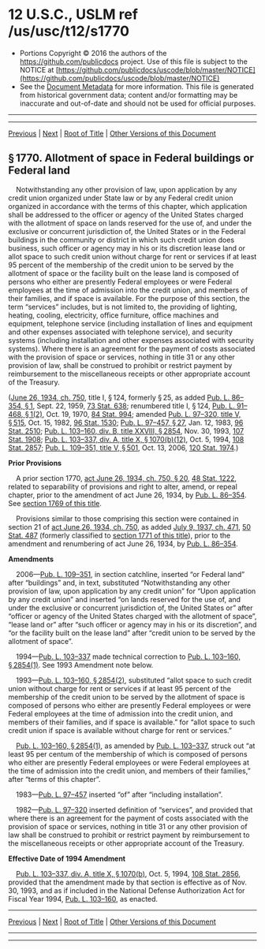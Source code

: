 ---
---

# 12 U.S.C., USLM ref /us/usc/t12/s1770

* Portions Copyright © 2016 the authors of the https://github.com/publicdocs project.
  Use of this file is subject to the NOTICE at [https://github.com/publicdocs/uscode/blob/master/NOTICE](https://github.com/publicdocs/uscode/blob/master/NOTICE)
* See the [Document Metadata](././../../../../..//README.md) for more information.
  This file is generated from historical government data; content and/or formatting may be inaccurate and out-of-date and should not be used for official purposes.

----------
----------

[Previous](./../../../../..//us/usc/t12/ch14/schI/m__us_usc_t12_s1769.md) | [Next](./../../../../..//us/usc/t12/ch14/schI/m__us_usc_t12_s1771.md) | [Root of Title](./../../../../../) | [Other Versions of this Document](https://publicdocs.github.io/go/links?ns=uslm&ref=%2Fus%2Fusc%2Ft12%2Fs1770)

## § 1770. Allotment of space in Federal buildings or Federal land

    Notwithstanding any other provision of law, upon application by any credit union organized under State law or by any Federal credit union organized in accordance with the terms of this chapter, which application shall be addressed to the officer or agency of the United States charged with the allotment of space on lands reserved for the use of, and under the exclusive or concurrent jurisdiction of, the United States or in the Federal buildings in the community or district in which such credit union does business, such officer or agency may in his or its discretion lease land or allot space to such credit union without charge for rent or services if at least 95 percent of the membership of the credit union to be served by the allotment of space or the facility built on the lease land is composed of persons who either are presently Federal employees or were Federal employees at the time of admission into the credit union, and members of their families, and if space is available. For the purpose of this section, the term “services” includes, but is not limited to, the providing of lighting, heating, cooling, electricity, office furniture, office machines and equipment, telephone service (including installation of lines and equipment and other expenses associated with telephone service), and security systems (including installation and other expenses associated with security systems). Where there is an agreement for the payment of costs associated with the provision of space or services, nothing in title 31 or any other provision of law, shall be construed to prohibit or restrict payment by reimbursement to the miscellaneous receipts or other appropriate account of the Treasury.

([June 26, 1934, ch. 750][/us/act/1934-06-26/ch750], title I, § 124, formerly § 25, as added [Pub. L. 86–354, § 1][/us/pl/86/354/s1], Sept. 22, 1959, [73 Stat. 638][/us/stat/73/638]; renumbered title I, § 124, [Pub. L. 91–468, § 1(2)][/us/pl/91/468/s1/2], Oct. 19, 1970, [84 Stat. 994][/us/stat/84/994]; amended [Pub. L. 97–320, title V, § 515][/us/pl/97/320/s515], Oct. 15, 1982, [96 Stat. 1530][/us/stat/96/1530]; [Pub. L. 97–457, § 27][/us/pl/97/457/s27], Jan. 12, 1983, [96 Stat. 2510][/us/stat/96/2510]; [Pub. L. 103–160, div. B, title XXVIII, § 2854][/us/pl/103/160/s2854], Nov. 30, 1993, [107 Stat. 1908][/us/stat/107/1908]; [Pub. L. 103–337, div. A, title X, § 1070(b)(12)][/us/pl/103/337/s1070/b/12], Oct. 5, 1994, [108 Stat. 2857][/us/stat/108/2857]; [Pub. L. 109–351, title V, § 501][/us/pl/109/351/s501], Oct. 13, 2006, [120 Stat. 1974][/us/stat/120/1974].)

 __Prior Provisions__ 

    A prior section 1770, [act June 26, 1934, ch. 750, § 20][/us/act/1934-06-26/ch750/s20], [48 Stat. 1222][/us/stat/48/1222], related to separability of provisions and right to alter, amend, or repeal chapter, prior to the amendment of act June 26, 1934, by [Pub. L. 86–354][/us/pl/86/354]. See [section 1769 of this title][/us/usc/t12/s1769].

    Provisions similar to those comprising this section were contained in section 21 of [act June 26, 1934, ch. 750][/us/act/1934-06-26/ch750], as added [July 9, 1937, ch. 471][/us/act/1937-07-09/ch471], [50 Stat. 487][/us/stat/50/487] (formerly classified to [section 1771 of this title][/us/usc/t12/s1771]), prior to the amendment and renumbering of act June 26, 1934, by [Pub. L. 86–354][/us/pl/86/354].

 __Amendments__ 

    2006—[Pub. L. 109–351][/us/pl/109/351], in section catchline, inserted “or Federal land” after “buildings” and, in text, substituted “Notwithstanding any other provision of law, upon application by any credit union” for “Upon application by any credit union” and inserted “on lands reserved for the use of, and under the exclusive or concurrent jurisdiction of, the United States or” after “officer or agency of the United States charged with the allotment of space”, “lease land or” after “such officer or agency may in his or its discretion”, and “or the facility built on the lease land” after “credit union to be served by the allotment of space”.

    1994—[Pub. L. 103–337][/us/pl/103/337] made technical correction to [Pub. L. 103–160, § 2854(1)][/us/pl/103/160/s2854/1]. See 1993 Amendment note below.

    1993—[Pub. L. 103–160, § 2854(2)][/us/pl/103/160/s2854/2], substituted “allot space to such credit union without charge for rent or services if at least 95 percent of the membership of the credit union to be served by the allotment of space is composed of persons who either are presently Federal employees or were Federal employees at the time of admission into the credit union, and members of their families, and if space is available.” for “allot space to such credit union if space is available without charge for rent or services.”

    [Pub. L. 103–160, § 2854(1)][/us/pl/103/160/s2854/1], as amended by [Pub. L. 103–337][/us/pl/103/337], struck out “at least 95 per centum of the membership of which is composed of persons who either are presently Federal employees or were Federal employees at the time of admission into the credit union, and members of their families,” after “terms of this chapter”.

    1983—[Pub. L. 97–457][/us/pl/97/457] inserted “of” after “including installation”.

    1982—[Pub. L. 97–320][/us/pl/97/320] inserted definition of “services”, and provided that where there is an agreement for the payment of costs associated with the provision of space or services, nothing in title 31 or any other provision of law shall be construed to prohibit or restrict payment by reimbursement to the miscellaneous receipts or other appropriate account of the Treasury.

 __Effective Date of 1994 Amendment__ 

    [Pub. L. 103–337, div. A, title X, § 1070(b)][/us/pl/103/337/s1070/b], Oct. 5, 1994, [108 Stat. 2856][/us/stat/108/2856], provided that the amendment made by that section is effective as of Nov. 30, 1993, and as if included in the National Defense Authorization Act for Fiscal Year 1994, [Pub. L. 103–160][/us/pl/103/160], as enacted.

----------

[Previous](./../../../../..//us/usc/t12/ch14/schI/m__us_usc_t12_s1769.md) | [Next](./../../../../..//us/usc/t12/ch14/schI/m__us_usc_t12_s1771.md) | [Root of Title](./../../../../../) | [Other Versions of this Document](https://publicdocs.github.io/go/links?ns=uslm&ref=%2Fus%2Fusc%2Ft12%2Fs1770)

----------
----------

[/us/act/1934-06-26/ch750]: https://publicdocs.github.io/go/links?ns=uslm&ref=%2Fus%2Fact%2F1934-06-26%2Fch750
[/us/pl/86/354/s1]: https://publicdocs.github.io/go/links?ns=uslm&ref=%2Fus%2Fpl%2F86%2F354%2Fs1
[/us/stat/73/638]: https://publicdocs.github.io/go/links?ns=uslm&ref=%2Fus%2Fstat%2F73%2F638
[/us/pl/91/468/s1/2]: https://publicdocs.github.io/go/links?ns=uslm&ref=%2Fus%2Fpl%2F91%2F468%2Fs1%2F2
[/us/stat/84/994]: https://publicdocs.github.io/go/links?ns=uslm&ref=%2Fus%2Fstat%2F84%2F994
[/us/pl/97/320/s515]: https://publicdocs.github.io/go/links?ns=uslm&ref=%2Fus%2Fpl%2F97%2F320%2Fs515
[/us/stat/96/1530]: https://publicdocs.github.io/go/links?ns=uslm&ref=%2Fus%2Fstat%2F96%2F1530
[/us/pl/97/457/s27]: https://publicdocs.github.io/go/links?ns=uslm&ref=%2Fus%2Fpl%2F97%2F457%2Fs27
[/us/stat/96/2510]: https://publicdocs.github.io/go/links?ns=uslm&ref=%2Fus%2Fstat%2F96%2F2510
[/us/pl/103/160/s2854]: https://publicdocs.github.io/go/links?ns=uslm&ref=%2Fus%2Fpl%2F103%2F160%2Fs2854
[/us/stat/107/1908]: https://publicdocs.github.io/go/links?ns=uslm&ref=%2Fus%2Fstat%2F107%2F1908
[/us/pl/103/337/s1070/b/12]: https://publicdocs.github.io/go/links?ns=uslm&ref=%2Fus%2Fpl%2F103%2F337%2Fs1070%2Fb%2F12
[/us/stat/108/2857]: https://publicdocs.github.io/go/links?ns=uslm&ref=%2Fus%2Fstat%2F108%2F2857
[/us/pl/109/351/s501]: https://publicdocs.github.io/go/links?ns=uslm&ref=%2Fus%2Fpl%2F109%2F351%2Fs501
[/us/stat/120/1974]: https://publicdocs.github.io/go/links?ns=uslm&ref=%2Fus%2Fstat%2F120%2F1974
[/us/act/1934-06-26/ch750/s20]: https://publicdocs.github.io/go/links?ns=uslm&ref=%2Fus%2Fact%2F1934-06-26%2Fch750%2Fs20
[/us/stat/48/1222]: https://publicdocs.github.io/go/links?ns=uslm&ref=%2Fus%2Fstat%2F48%2F1222
[/us/pl/86/354]: https://publicdocs.github.io/go/links?ns=uslm&ref=%2Fus%2Fpl%2F86%2F354
[/us/usc/t12/s1769]: https://publicdocs.github.io/go/links?ns=uslm&ref=%2Fus%2Fusc%2Ft12%2Fs1769
[/us/act/1934-06-26/ch750]: https://publicdocs.github.io/go/links?ns=uslm&ref=%2Fus%2Fact%2F1934-06-26%2Fch750
[/us/act/1937-07-09/ch471]: https://publicdocs.github.io/go/links?ns=uslm&ref=%2Fus%2Fact%2F1937-07-09%2Fch471
[/us/stat/50/487]: https://publicdocs.github.io/go/links?ns=uslm&ref=%2Fus%2Fstat%2F50%2F487
[/us/usc/t12/s1771]: https://publicdocs.github.io/go/links?ns=uslm&ref=%2Fus%2Fusc%2Ft12%2Fs1771
[/us/pl/86/354]: https://publicdocs.github.io/go/links?ns=uslm&ref=%2Fus%2Fpl%2F86%2F354
[/us/pl/109/351]: https://publicdocs.github.io/go/links?ns=uslm&ref=%2Fus%2Fpl%2F109%2F351
[/us/pl/103/337]: https://publicdocs.github.io/go/links?ns=uslm&ref=%2Fus%2Fpl%2F103%2F337
[/us/pl/103/160/s2854/1]: https://publicdocs.github.io/go/links?ns=uslm&ref=%2Fus%2Fpl%2F103%2F160%2Fs2854%2F1
[/us/pl/103/160/s2854/2]: https://publicdocs.github.io/go/links?ns=uslm&ref=%2Fus%2Fpl%2F103%2F160%2Fs2854%2F2
[/us/pl/103/160/s2854/1]: https://publicdocs.github.io/go/links?ns=uslm&ref=%2Fus%2Fpl%2F103%2F160%2Fs2854%2F1
[/us/pl/103/337]: https://publicdocs.github.io/go/links?ns=uslm&ref=%2Fus%2Fpl%2F103%2F337
[/us/pl/97/457]: https://publicdocs.github.io/go/links?ns=uslm&ref=%2Fus%2Fpl%2F97%2F457
[/us/pl/97/320]: https://publicdocs.github.io/go/links?ns=uslm&ref=%2Fus%2Fpl%2F97%2F320
[/us/pl/103/337/s1070/b]: https://publicdocs.github.io/go/links?ns=uslm&ref=%2Fus%2Fpl%2F103%2F337%2Fs1070%2Fb
[/us/stat/108/2856]: https://publicdocs.github.io/go/links?ns=uslm&ref=%2Fus%2Fstat%2F108%2F2856
[/us/pl/103/160]: https://publicdocs.github.io/go/links?ns=uslm&ref=%2Fus%2Fpl%2F103%2F160


